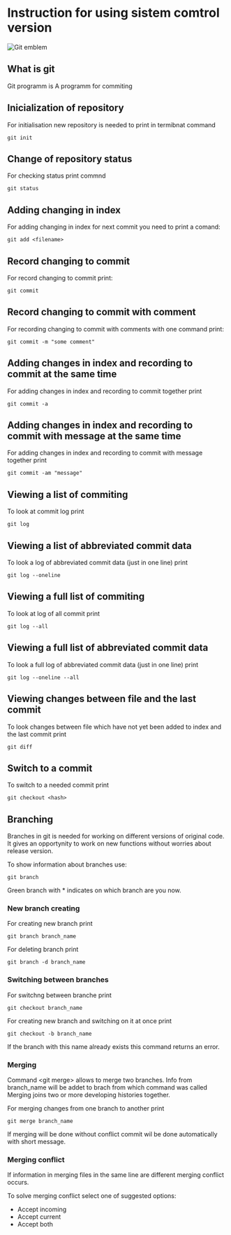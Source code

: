# Instruction for using sistem comtrol version

![Git emblem](picture.jpg)

## What is git

Git programm is 
A programm for commiting

## Inicialization of repository

For initialisation new repository  is needed to print in termibnat command

    git init

## Change of repository status
For checking status print commnd

    git status

## Adding changing in index

For adding changing in index for next commit you need to print a comand:    

    git add <filename>

## Record changing to commit

For record changing to commit print:

    git commit

 ## Record changing to commit with comment

 For recording changing to commit with comments with one command print:

    git commit -m "some comment"
    
## Adding changes in index and recording to commit at the same time

For adding changes in index and recording to commit together print

    git commit -a

## Adding changes in index and recording to commit with message at the same time

For adding changes in index and recording to commit with message together print

    git commit -am "message"

## Viewing a list of commiting

To look at commit log print

    git log

## Viewing a list of abbreviated commit data

To look a log of abbreviated commit data (just in one line) print

    git log --oneline

## Viewing a full list of commiting

To look at log of all commit print

    git log --all

## Viewing a full list of abbreviated commit data

To look a full log of abbreviated commit data (just in one line) print

    git log --oneline --all

## Viewing changes between file and the last commit

To look changes between file which have not yet been added to index and the last commit print

    git diff

## Switch to a commit

To switch to a needed commit print

    git checkout <hash>

## Branching

Branches in git is needed for working on different versions of original code. It gives an opportynity to work on new functions without worries about release version.

To show information about branches use:

    git branch

Green branch with * indicates on which branch are you now.

### New branch creating

For creating new branch print

    git branch branch_name 
    
For deleting branch print 

    git branch -d branch_name

### Switching between branches

For switchng between branche print

    git checkout branch_name

For creating new branch and switching on it at once print

    git checkout -b branch_name

If the branch with this name already exists this command returns an error.

### Merging

Command \<git merge> allows to merge two branches. Info from branch_name will be addet to brach from which command was called
Merging joins two or more developing histories together.

For merging changes from one branch to another print

    git merge branch_name

If merging will be done without conflict commit wil be done automatically with short message. 

### Merging conflict

If information in merging files in the same line are different merging conflict occurs.

To solve merging conflict select one of suggested options:

* Accept incoming
* Accept current
* Accept both
